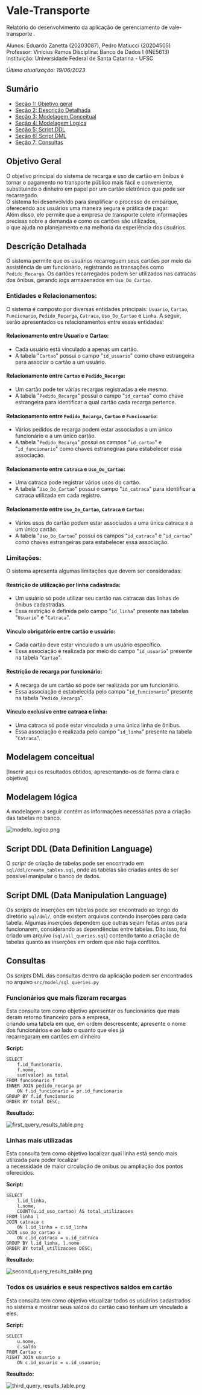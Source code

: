 
# Vale-Transporte  
  
Relatório do desenvolvimento da aplicação de gerenciamento de vale-transporte .
  
Alunos: Eduardo Zanetta (20203087), Pedro Matiucci (20204505)
Professor: Vinícius Ramos
Disciplina: Banco de Dados I (INE5613)
Instituição: Universidade Federal de Santa Catarina - UFSC  


*Última atualização: 19/06/2023*
## Sumário  
  
- [Seção 1: Objetivo geral](#objetivo-geral)  
- [Seção 2: Descrição Detalhada](#descricao-detalhada)  
- [Seção 3: Modelagem Conceitual](#modelagem-conceitual)  
- [Seção 4: Modelagem Logica](#modelagem-logica)  
- [Seção 5: Script DDL](#script-ddl)  
- [Seção 6: Script DML](#script-dml)  
- [Seção 7: Consultas](#consultas)  
  
## <a name="objetivo-geral"></a>Objetivo Geral  
  
O objetivo principal do sistema de recarga e uso de cartão em ônibus é tornar o pagamento no transporte público mais fácil e conveniente,  
substituindo o dinheiro em papel por um cartão eletrônico que pode ser recarregado.  
O sistema foi desenvolvido para simplificar o processo de embarque,  
oferecendo aos usuários uma maneira segura e prática de pagar.  
Além disso, ele permite que a empresa de transporte colete informações precisas sobre a demanda e como os cartões são utilizados,  
o que ajuda no planejamento e na melhoria da experiência dos usuários.  
  
## <a name="descricao-detalhada"></a>Descrição Detalhada  
O sistema permite que os usuários recarreguem seus cartões por meio da assistência de um funcionário, registrando as transações como `Pedido_Recarga`. Os cartões recarregados podem ser utilizados nas catracas dos ônibus, gerando *logs* armazenados em `Uso_Do_Cartao`.  
  
### Entidades e Relacionamentos:  
O sistema é composto por diversas entidades principais: `Usuario`, `Cartao`, `Funcionario`, `Pedido_Recarga`, `Catraca`, `Uso_Do_Cartao` e `Linha`. A seguir, serão apresentados os relacionamentos entre essas entidades:  
  
#### Relacionamento entre Usuario e Cartao:  
- Cada usuário está vinculado a apenas um cartão.  
- A tabela "`Cartao`" possui o campo "`id_usuario`" como chave estrangeira para associar o cartão a um usuário.  
  
#### Relacionamento entre `Cartao` e `Pedido_Recarga`:  
- Um cartão pode ter várias recargas registradas a ele mesmo.  
- A tabela "`Pedido_Recarga`" possui o campo "`id_cartao`" como chave estrangeira para identificar a qual cartão cada recarga pertence.  
  
#### Relacionamento entre `Pedido_Recarga`, `Cartao` e `Funcionario`:  
- Vários pedidos de recarga podem estar associados a um único funcionário e a um único cartão.  
- A tabela "`Pedido_Recarga`" possui os campos "`id_cartao`" e "`id_funcionario`" como chaves estranegiras para estabelecer essa associação.  
  
#### Relacionamento entre `Catraca` e `Uso_Do_Cartao`:  
- Uma catraca pode registrar vários usos do cartão.  
- A tabela "`Uso_Do_Cartao`" possui o campo "`id_catraca`" para identificar a catraca utilizada em cada registro.  
  
#### Relacionamento entre `Uso_Do_Cartao`, `Catraca` e `Cartao`:  
- Vários usos do cartão podem estar associados a uma única catraca e a um único cartão.  
- A tabela "`Uso_Do_Cartao`" possui os campos "`id_catraca`" e "`id_cartao`" como chaves estrangeiras para estabelecer essa associação.  
  
### Limitações:  
O sistema apresenta algumas limitações que devem ser consideradas:  
  
#### Restrição de utilização por linha cadastrada:  
- Um usuário só pode utilizar seu cartão nas catracas das linhas de ônibus cadastradas.  
- Essa restrição é definida pelo campo "`id_linha`" presente nas tabelas "`Usuario`" e "`Catraca`".  
  
#### Vínculo obrigatório entre cartão e usuário:  
- Cada cartão deve estar vinculado a um usuário específico.  
- Essa associação é realizada por meio do campo "`id_usuario`" presente na tabela "`Cartao`".  
  
#### Restrição de recarga por funcionário:  
- A recarga de um cartão só pode ser realizada por um funcionário.  
- Essa associação é estabelecida pelo campo "`id_funcionario`" presente na tabela "`Pedido_Recarga`".  
  
#### Vínculo exclusivo entre catraca e linha:  
- Uma catraca só pode estar vinculada a uma única linha de ônibus.  
- Essa associação é realizada pelo campo "`id_linha`" presente na tabela "`Catraca`".  
  
## <a name="modelagem-conceitual"></a>Modelagem conceitual  
  
[Inserir aqui os resultados obtidos, apresentando-os de forma clara e objetiva]
  
## <a name="modelagem-logica"></a>Modelagem lógica

A modelagem a seguir contém as informações necessárias para a criação das tabelas no banco.

![modelo_logico.png](../diagrams/modelo_logico.png)
## <a name="script-ddl"></a>Script DDL (Data Definition Language)
  
O *script* de criação de tabelas pode ser encontrado em `sql/ddl/create_tables.sql`, onde as tabelas são criadas antes de
ser possível manipular o banco de dados.
  
## <a name="script-dml"></a>Script DML (Data Manipulation Language)
  
Os *scripts* de inserções em tabelas pode ser encontrado ao longo do diretório `sql/dml/`, onde existem arquivos contendo
inserções para cada tabela.
Algumas inserções dependem que outras sejam feitas antes para funcionarem, considerando as dependências entre tabelas. Dito isso,
foi criado um arquivo (`sql/all_queries.sql`) contendo tanto a criação de tabelas quanto as inserções em ordem que não haja conflitos.
  
## <a name="consultas"></a>Consultas  
  
Os *scripts* DML das consultas dentro da aplicação podem ser encontrados no arquivo `src/model/sql_queries.py`
  
### Funcionários que mais fizeram recargas
Esta consulta tem como objetivo apresentar os funcionários que mais deram retorno financeiro para a empresa,  
criando uma tabela em que, em ordem descrescente, apresente o nome dos funcionários e ao lado o quanto que eles já  
recarregaram em cartões em dinheiro  
  
**Script:**  
```MySQL  
SELECT  
    f.id_funcionario,  
    f.nome,  
    sum(valor) as total  
FROM funcionario f  
INNER JOIN pedido_recarga pr  
    ON f.id_funcionario = pr.id_funcionario  
GROUP BY f.id_funcionario  
ORDER BY total DESC;  
```  
  
**Resultado:**  
  
![first_query_results_table.png](img/first_query_results_table.png)  
  
  
### Linhas mais utilizadas  
Esta consulta tem como objetivo localizar qual linha está sendo mais utilizada para poder localizar  
a necessidade de maior circulação de onibus ou ampliação dos pontos oferecidos.
  
**Script:**  
```MySQL  
SELECT  
    l.id_linha,  
    l.nome,  
    COUNT(u.id_uso_cartao) AS total_utilizacoes  
FROM linha l  
JOIN catraca c  
    ON l.id_linha = c.id_linha  
JOIN uso_do_cartao u  
    ON c.id_catraca = u.id_catraca  
GROUP BY l.id_linha, l.nome  
ORDER BY total_utilizacoes DESC;  
```  
  
**Resultado:**  
  
![second_query_results_table.png](img/second_query_results_table.png)  
  
### Todos os usuários e seus respectivos saldos em cartão
Esta consulta tem como objetivo visualizar todos os usuários cadastrados no sistema e mostrar seus saldos do cartão
caso tenham um vinculado a eles.

**Script:**  
```MySQL  
SELECT  
    u.nome,  
    c.saldo  
FROM Cartao c  
RIGHT JOIN usuario u  
    ON c.id_usuario = u.id_usuario;  
```  
  
**Resultado:**  
  
![third_query_results_table.png](img/third_query_results_table.png)
